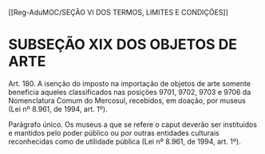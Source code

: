 [[Reg-AduMOC/SEÇÃO VI DOS TERMOS, LIMITES E CONDIÇÕES]]

# SUBSEÇÃO XIX DOS OBJETOS DE ARTE

Art. 180. A isenção do imposto na importação de objetos de
arte somente beneficia aqueles classificados nas posições
9701, 9702, 9703 e 9706 da Nomenclatura Comum do
Mercosul, recebidos, em doação, por museus (Lei nº 8.961,
de 1994, art. 1º).

Parágrafo único. Os museus a que se refere o caput deverão
ser instituídos e mantidos pelo poder público ou por outras
entidades culturais reconhecidas como de utilidade pública
(Lei nº 8.961, de 1994, art. 1º).